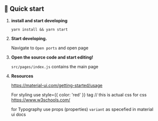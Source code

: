 ## 🚀 Quick start

1.  **install and start developing**

    ```shell
    yarn install && yarn start
    ```

1.  **Start developing.**

    Navigate to `Open ports` and open page


1.  **Open the source code and start editing!**

      `src/pages/index.js` contains the main page

1.  **Resources**

    https://material-ui.com/getting-started/usage

    For styling use style={{ color: 'red' }} tag // this is actual css
    for css https://www.w3schools.com/

    for Typography use props (properties) `variant` as specefied in material ui docs
    
